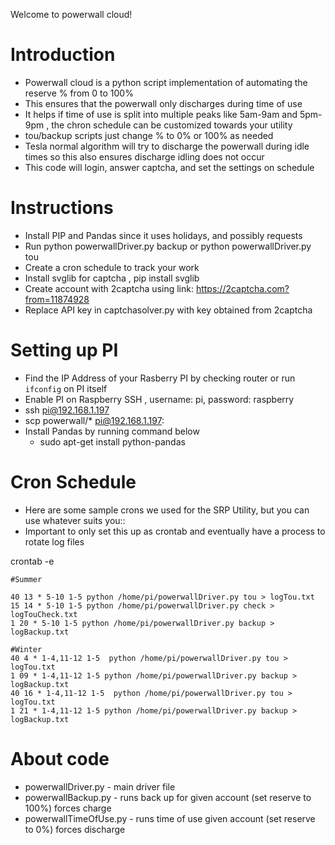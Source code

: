 Welcome to powerwall cloud!

# Introduction
* Powerwall cloud is a python script implementation of automating the reserve % from 0 to 100%
* This ensures that the powerwall only discharges during time of use
* It helps if time of use is split into multiple peaks like 5am-9am and 5pm-9pm , the chron schedule can be customized towards your utility
* tou/backup scripts just change % to 0% or 100% as needed
* Tesla normal algorithm will try to discharge the powerwall during idle times so this also ensures discharge idling does not occur
* This code will login, answer captcha, and set the settings on schedule

# Instructions
* Install PIP and Pandas since it uses holidays, and possibly requests
* Run python powerwallDriver.py backup or python powerwallDriver.py tou
* Create a cron schedule to track your work
* Install svglib for captcha , pip install svglib
* Create account with 2captcha using link: https://2captcha.com?from=11874928
* Replace API key in captchasolver.py with key obtained from 2captcha



# Setting up PI
* Find the IP Address of your Rasberry PI by checking router or run `ifconfig` on PI itself
* Enable PI on Raspberry SSH , username: pi, password: raspberry
* ssh pi@192.168.1.197
* scp powerwall/* pi@192.168.1.197:
* Install Pandas by running command below
    * sudo apt-get install python-pandas


# Cron Schedule
* Here are some sample crons we used for the SRP Utility, but you can use whatever suits you::
* Important to only set this up as crontab and eventually have a process to rotate log files

crontab -e

```
#Summer

40 13 * 5-10 1-5 python /home/pi/powerwallDriver.py tou > logTou.txt
15 14 * 5-10 1-5 python /home/pi/powerwallDriver.py check > logTouCheck.txt
1 20 * 5-10 1-5 python /home/pi/powerwallDriver.py backup > logBackup.txt

#Winter
40 4 * 1-4,11-12 1-5  python /home/pi/powerwallDriver.py tou > logTou.txt
1 09 * 1-4,11-12 1-5 python /home/pi/powerwallDriver.py backup > logBackup.txt
40 16 * 1-4,11-12 1-5  python /home/pi/powerwallDriver.py tou > logTou.txt
1 21 * 1-4,11-12 1-5 python /home/pi/powerwallDriver.py backup > logBackup.txt
```

# About code
* powerwallDriver.py - main driver file
* powerwallBackup.py  - runs back up for given account (set reserve to 100%) forces charge
* powerwallTimeOfUse.py - runs time of use given account (set reserve to 0%) forces discharge